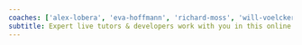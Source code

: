 ```yaml
---
coaches: ['alex-lobera', 'eva-hoffmann', 'richard-moss', 'will-voelcker']
subtitle: Expert live tutors & developers work with you in this online training course to help you master React without having to cut into valuable work-days!
---
```

